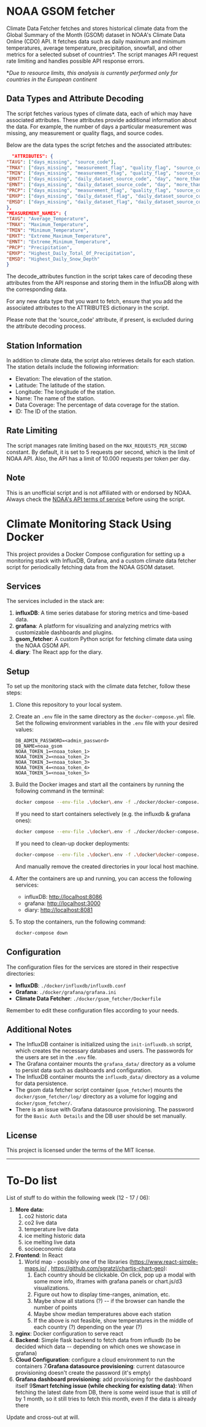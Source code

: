 # NOAA GSOM fetcher

Climate Data Fetcher fetches and stores historical climate data from the Global Summary of the Month (GSOM) dataset in
NOAA's Climate Data Online (CDO) API. It fetches data such as daily maximum and minimum temperatures, average
temperature, precipitation, snowfall, and other metrics for a selected subset of countries*. The script manages API
request rate limiting and handles possible API response errors.

**Due to resource limits, this analysis is currently performed only for countries in the European continent*

## Data Types and Attribute Decoding

The script fetches various types of climate data, each of which may have associated attributes. These attributes provide
additional information about the data. For example, the number of days a particular measurement was missing, any
measurement or quality flags, and source codes.

Below are the data types the script fetches and the associated attributes:

```json
  "ATTRIBUTES": {
"TAVG": ["days_missing", "source_code"],
"TMAX": ["days_missing", "measurement_flag", "quality_flag", "source_code"],
"TMIN": ["days_missing", "measurement_flag", "quality_flag", "source_code"],
"EMXT": ["days_missing", "daily_dataset_source_code", "day", "more_than_once"],
"EMNT": ["days_missing", "daily_dataset_source_code", "day", "more_than_once"],
"PRCP": ["days_missing", "measurement_flag", "quality_flag", "source_code"],
"EMXP": ["days_missing", "daily_dataset_flag", "daily_dataset_source_code", "day", "more_than_once"],
"EMSD": ["days_missing", "daily_dataset_flag", "daily_dataset_source_code", "day", "more_than_once"]
},
"MEASUREMENT_NAMES": {
"TAVG": "Average_Temperature",
"TMAX": "Maximum_Temperature",
"TMIN": "Minimum_Temperature",
"EMXT": "Extreme_Maximum_Temperature",
"EMNT": "Extreme_Minimum_Temperature",
"PRCP": "Precipitation",
"EMXP": "Highest_Daily_Total_Of_Precipitation",
"EMSD": "Highest_Daily_Snow_Depth"
}
```

The decode_attributes function in the script takes care of decoding these attributes from the API response and storing
them in the InfluxDB along with the corresponding data.

For any new data type that you want to fetch, ensure that you add the associated attributes to the ATTRIBUTES dictionary
in the script.

Please note that the 'source_code' attribute, if present, is excluded during the attribute decoding process.

## Station Information

In addition to climate data, the script also retrieves details for each station. The station details include the
following information:

- Elevation: The elevation of the station.
- Latitude: The latitude of the station.
- Longitude: The longitude of the station.
- Name: The name of the station.
- Data Coverage: The percentage of data coverage for the station.
- ID: The ID of the station.

## Rate Limiting

The script manages rate limiting based on the `MAX_REQUESTS_PER_SECOND` constant. By default, it is set to 5 requests
per second, which is the limit of NOAA API. Also, the API has a limit of 10.000 requests per token per day.

## Note

This is an unofficial script and is not affiliated with or endorsed by NOAA. Always check
the [NOAA's API terms of service](https://www.ncdc.noaa.gov/cdo-web/webservices/v2) before using the script.

# Climate Monitoring Stack Using Docker

This project provides a Docker Compose configuration for setting up a monitoring stack with InfluxDB, Grafana, and a
custom climate data fetcher script for periodically fetching data from the NOAA GSOM dataset.

## Services

The services included in the stack are:

1. **influxDB**: A time series database for storing metrics and time-based data.
2. **grafana**: A platform for visualizing and analyzing metrics with customizable dashboards and plugins.
3. **gsom_fetcher**: A custom Python script for fetching climate data using the NOAA GSOM API.
4. **diary**: The React app for the diary.

## Setup

To set up the monitoring stack with the climate data fetcher, follow these steps:

1. Clone this repository to your local system.

2. Create an `.env` file in the same directory as the `docker-compose.yml` file. Set the following environment variables
   in the `.env` file with your desired values:

    ```
    DB_ADMIN_PASSWORD=<admin_password>
    DB_NAME=noaa_gsom
    NOAA_TOKEN_1=<noaa_token_1>
    NOAA_TOKEN_2=<noaa_token_2>
    NOAA_TOKEN_3=<noaa_token_3>
    NOAA_TOKEN_4=<noaa_token_4>
    NOAA_TOKEN_5=<noaa_token_5>
    ```

3. Build the Docker images and start all the containers by running the following command in the terminal:

    ```bash
    docker compose --env-file .\docker\.env -f ./docker/docker-compose.yml up --remove-orphans --build
    ```

   If you need to start containers selectively (e.g. the influxdb & grafana ones):
   ```bash
   docker compose --env-file .\docker\.env -f ./docker/docker-compose.yml up --remove-orphans --build influxdb grafana
    ```

   If you need to clean-up docker deployments:

    ```bash
    docker-compose --env-file .\docker\.env -f .\docker\docker-compose.yml down --volumes --remove-orphans
    ```

   And manually remove the created directories in your local host machine.

4. After the containers are up and running, you can access the following services:

    - influxDB: [http://localhost:8086](http://localhost:8086)
    - grafana: [http://localhost:3000](http://localhost:3000)
    - diary: [http://localhost:8081](http://localhost:8081)

5. To stop the containers, run the following command:

    ```bash
    docker-compose down
    ```

## Configuration

The configuration files for the services are stored in their respective directories:

- **InfluxDB**: `./docker/influxdb/influxdb.conf`
- **Grafana**: `./docker/grafana/grafana.ini`
- **Climate Data Fetcher**: `./docker/gsom_fetcher/Dockerfile`

Remember to edit these configuration files according to your needs.

## Additional Notes

- The InfluxDB container is initialized using the `init-influxdb.sh` script, which creates the necessary databases and
  users. The passwords for the users are set in the `.env` file.
- The Grafana container mounts the `grafana_data/` directory as a volume to persist data such as dashboards and
  configuration.
- The InfluxDB container mounts the `influxdb_data/` directory as a volume for data persistence.
- The gsom data fetcher script container (`gsom_fetcher`) mounts the `docker/gsom_fetcher/log/` directory as a volume
  for logging and `docker/gsom_fetcher/`.
- There is an issue with Grafana datasource provisioning. The password for the `Basic Auth Details` and the DB user
  should be set manually.

## License

This project is licensed under the terms of the MIT license.


---

# To-Do list

List of stuff to do within the following week (12 - 17 / 06):

1. **More data:**
    1. co2 historic data
    2. co2 live data
    3. temperature live data
    4. ice melting historic data
    5. ice melting live data
    6. socioeconomic data
2. **Frontend**: In React
    1. World map - possibly one of the libraries (https://www.react-simple-maps.io/
       , https://github.com/sgratzl/chartjs-chart-geo):
        1. Each country should be clickable. On click, pop up a modal with some more info, iframes with grafana panels
           or chart.js/d3 visualizations.
        2. Figure out how to display time-ranges, animation, etc.
        3. Maybe show all stations (?) -- if the browser can handle the number of points
        4. Maybe show median temperatures above each station
        5. If the above is not feasible, show temperatures in the middle of each country (?) depending on the year (?)
3. **nginx**: Docker configuration to serve react
4. **Backend**: Simple flask backend to fetch data from influxdb (to be decided which data -- depending on which ones we
   showcase in grafana)
6. **Cloud Configuration**: configure a cloud environment to run the containers 7.**Grafana datasource provisioning**:
   current datasource provisioning doesn't create the password (it's empty)
7. **Grafana dashboard provisioning**: add provisioning for the dashboard itself 9**Smart fetching issue (while checking
   for existing data)**: When fetching the latest date from DB, there is some weird issue that is still of by 1 month,
   so it still tries to fetch this month, even if the data is already there

Update and cross-out at will.
